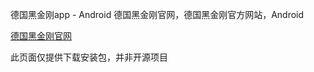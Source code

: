 德国黑金刚app - Android
德国黑金刚官网，德国黑金刚官方网站，Android

<a href="http://www.dgheijingang.com/">德国黑金刚官网</a>

此页面仅提供下载安装包，并非开源项目
